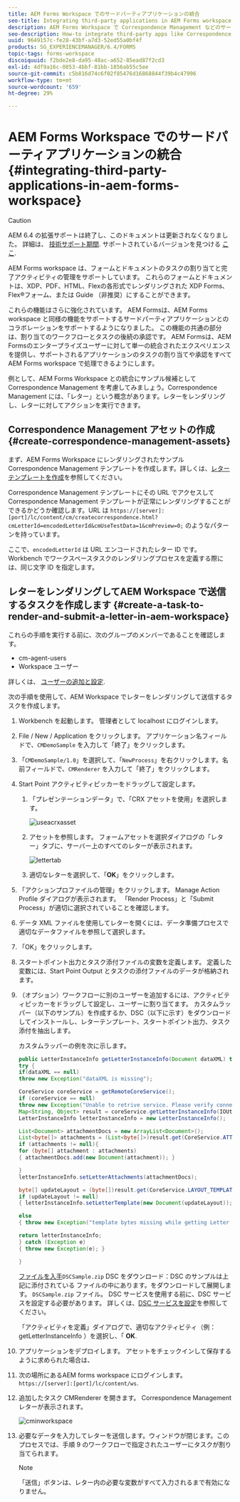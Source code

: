 ```yaml
---
title: AEM Forms Workspace でのサードパーティアプリケーションの統合
seo-title: Integrating third-party applications in AEM Forms workspace
description: AEM Forms Workspace で Correspondence Management などのサードパーティアプリを統合する方法。
seo-description: How-to integrate third-party apps like Correspondence Management in AEM Forms workspace.
uuid: 9649157c-fe28-43bf-a7d3-52ed55a0bf4f
products: SG_EXPERIENCEMANAGER/6.4/FORMS
topic-tags: forms-workspace
discoiquuid: f2bde2e8-da95-48ac-a652-85ead87f2cd3
exl-id: 4df9a16c-0853-4bbf-81bb-1856ab55c5ee
source-git-commit: c5b816d74c6f02f85476d16868844f39b4c47996
workflow-type: tm+mt
source-wordcount: '659'
ht-degree: 29%

---
```


# AEM Forms Workspace でのサードパーティアプリケーションの統合 {#integrating-third-party-applications-in-aem-forms-workspace}

>[!CAUTION]
>
>AEM 6.4 の拡張サポートは終了し、このドキュメントは更新されなくなりました。 詳細は、 [技術サポート期間](https://helpx.adobe.com/jp/support/programs/eol-matrix.html). サポートされているバージョンを見つける [ここ](https://experienceleague.adobe.com/docs/?lang=ja).

AEM Forms workspace は、フォームとドキュメントのタスクの割り当てと完了アクティビティの管理をサポートしています。 これらのフォームとドキュメントは、XDP、PDF、HTML、Flexの各形式でレンダリングされた XDP Forms、Flex®フォーム、または Guide （非推奨）にすることができます。

これらの機能はさらに強化されています。 AEM Formsは、AEM Forms workspace と同様の機能をサポートするサードパーティアプリケーションとのコラボレーションをサポートするようになりました。 この機能の共通の部分は、割り当てのワークフローとタスクの後続の承認です。 AEM Formsは、AEM Formsのエンタープライズユーザーに対して単一の統合されたエクスペリエンスを提供し、サポートされるアプリケーションのタスクの割り当てや承認をすべてAEM Forms workspace で処理できるようにします。

例として、AEM Forms Workspace との統合にサンプル候補として Correspondence Management を考慮してみましょう。Correspondence Management には、「レター」という概念があります。レターをレンダリングし、レターに対してアクションを実行できます。

## Correspondence Management アセットの作成 {#create-correspondence-management-assets}

まず、AEM Forms Workspace にレンダリングされたサンプル Correspondence Management テンプレートを作成します。詳しくは、[レターテンプレートを作成](/help/forms/using/create-letter.md)を参照してください。

Correspondence Management テンプレートにその URL でアクセスして Correspondence Management テンプレートが正常にレンダリングすることができるかどうか確認します。URL は `https://[server]:[port]/lc/content/cm/createcorrespondence.html?cmLetterId=encodedLetterId&cmUseTestData=1&cmPreview=0;` のようなパターンを持っています。

ここで、`encodedLetterId` は URL エンコードされたレター ID です。Workbench でワークスペースタスクのレンダリングプロセスを定義する際には、同じ文字 ID を指定します。

## レターをレンダリングしてAEM Workspace で送信するタスクを作成します {#create-a-task-to-render-and-submit-a-letter-in-aem-workspace}

これらの手順を実行する前に、次のグループのメンバーであることを確認します。

* cm-agent-users
* Workspace ユーザー

詳しくは、 [ユーザーの追加と設定](/help/forms/using/admin-help/adding-configuring-users.md).

次の手順を使用して、AEM Workspace でレターをレンダリングして送信するタスクを作成します。

1. Workbench を起動します。 管理者として localhost にログインします。
1. File / New / Application をクリックします。 アプリケーション名フィールドで、`CMDemoSample` を入力して「終了」をクリックします。
1. 「`CMDemoSample/1.0`」を選択して、「`NewProcess`」を右クリックします。名前フィールドで、`CMRenderer` を入力して「終了」をクリックします。
1. Start Point アクティビティピッカーをドラッグして設定します。

   1. 「プレゼンテーションデータ」で、「CRX アセットを使用」を選択します。

      ![useacrxasset](assets/useacrxasset.png)

   1. アセットを参照します。 フォームアセットを選択ダイアログの「レター」タブに、サーバー上のすべてのレターが表示されます。

      ![lettertab](assets/lettertab.png)

   1. 適切なレターを選択して、「**OK**」をクリックします。

1. 「アクションプロファイルの管理」をクリックします。 Manage Action Profile ダイアログが表示されます。 「Render Process」と「Submit Process」が適切に選択されていることを確認します。
1. データ XML ファイルを使用してレターを開くには、データ準備プロセスで適切なデータファイルを参照して選択します。
1. 「OK」をクリックします。
1. スタートポイント出力とタスク添付ファイルの変数を定義します。 定義した変数には、Start Point Output とタスクの添付ファイルのデータが格納されます。
1. （オプション）ワークフローに別のユーザーを追加するには、アクティビティピッカーをドラッグして設定し、ユーザーに割り当てます。 カスタムラッパー（以下のサンプル）を作成するか、DSC（以下に示す）をダウンロードしてインストールし、レターテンプレート、スタートポイント出力、タスク添付を抽出します。

   カスタムラッパーの例を次に示します。

   ```java
   public LetterInstanceInfo getLetterInstanceInfo(Document dataXML) throws Exception {
   try {
   if(dataXML == null)
   throw new Exception("dataXML is missing");
   
   CoreService coreService = getRemoteCoreService();
   if (coreService == null)
   throw new Exception("Unable to retrive service. Please verify connection details.");
   Map<String, Object> result = coreService.getLetterInstanceInfo(IOUtils.toString(dataXML.getInputStream(), "UTF-8"));
   LetterInstanceInfo letterInstanceInfo = new LetterInstanceInfo();
   
   List<Document> attachmentDocs = new ArrayList<Document>();
   List<byte[]> attachments = (List<byte[]>)result.get(CoreService.ATTACHMENT_KEY);
   if (attachments != null){
   for (byte[] attachment : attachments)
   { attachmentDocs.add(new Document(attachment)); }
   
   }
   letterInstanceInfo.setLetterAttachments(attachmentDocs);
   
   byte[] updateLayout = (byte[])result.get(CoreService.LAYOUT_TEMPLATE_KEY);
   if (updateLayout != null)
   { letterInstanceInfo.setLetterTemplate(new Document(updateLayout)); }
   
   else
   { throw new Exception("template bytes missing while getting Letter instance Info."); }
   
   return letterInstanceInfo;
   } catch (Exception e)
   { throw new Exception(e); }
   
   }
   ```

   [ファイルを入手](assets/dscsample.zip)`DSCSample.zip`
DSC をダウンロード：DSC のサンプルは上記に添付されている ファイルの中にあります。をダウンロードして展開します。 `DSCSample.zip` ファイル。 DSC サービスを使用する前に、DSC サービスを設定する必要があります。 詳しくは、[DSC サービスを設定](/help/forms/using/add-action-button-in-create-correspondence-ui.md#p-configure-the-dsc-service-p)を参照してください。

   「アクティビティを定義」ダイアログで、適切なアクティビティ（例： getLetterInstanceInfo ）を選択し、「 **OK**.

1. アプリケーションをデプロイします。 アセットをチェックインして保存するように求められた場合は、
1. 次の場所にあるAEM forms workspace にログインします。 `https://[server]:[port]/lc/content/ws`.
1. 追加したタスク CMRenderer を開きます。 Correspondence Management レターが表示されます。

   ![cminworkspace](assets/cminworkspace.png)

1. 必要なデータを入力してレターを送信します。ウィンドウが閉じます。このプロセスでは、手順 9 のワークフローで指定されたユーザーにタスクが割り当てられます。

   >[!NOTE]
   >
   >「送信」ボタンは、レター内の必要な変数がすべて入力されるまで有効になりません。
